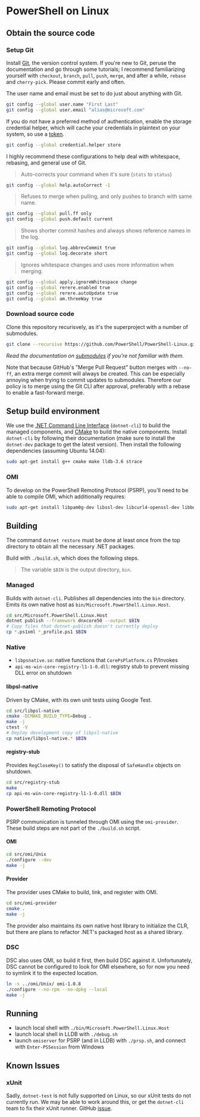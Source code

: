 # PowerShell on Linux

## Obtain the source code

### Setup Git

Install [Git][], the version control system. If you're new to Git, peruse the
documentation and go through some tutorials; I recommend familiarizing yourself
with `checkout`, `branch`, `pull`, `push`, `merge`, and after a while, `rebase`
and `cherry-pick`. Please commit early and often.

The user name and email must be set to do just about anything with Git.

```sh
git config --global user.name "First Last"
git config --global user.email "alias@microsoft.com"
```

If you do not have a preferred method of authentication, enable the storage
credential helper, which will cache your credentials in plaintext on your
system, so use a [token][].

```sh
git config --global credential.helper store
```

I highly recommend these configurations to help deal with whitespace, rebasing,
and general use of Git.

> Auto-corrects your command when it's sure (`stats` to `status`)
```sh
git config --global help.autoCorrect -1
```

> Refuses to merge when pulling, and only pushes to branch with same name.
```sh
git config --global pull.ff only
git config --global push.default current
```

> Shows shorter commit hashes and always shows reference names in the log.
```sh
git config --global log.abbrevCommit true
git config --global log.decorate short
```

> Ignores whitespace changes and uses more information when merging.
```sh
git config --global apply.ignoreWhitespace change
git config --global rerere.enabled true
git config --global rerere.autoUpdate true
git config --global am.threeWay true
```

[Git]: https://git-scm.com/documentation
[token]: https://help.github.com/articles/creating-an-access-token-for-command-line-use/

### Download source code

Clone this repository recurisvely, as it's the superproject with a number of
submodules.

```sh
git clone --recursive https://github.com/PowerShell/PowerShell-Linux.git
```

*Read the documentation on [submodules][] if you're not familiar with them.*

Note that because GitHub's "Merge Pull Request" button merges with `--no-ff`,
an extra merge commit will always be created. This can be especially annoying
when trying to commit updates to submodules. Therefore our policy is to merge
using the Git CLI after approval, preferably with a rebase to enable a
fast-forward merge.

[submodules]: https://www.git-scm.com/book/en/v2/Git-Tools-Submodules

## Setup build environment

We use the [.NET Command Line Interface][dotnet-cli] (`dotnet-cli`) to build
the managed components, and [CMake][] to build the native components. Install
`dotnet-cli` by following their documentation (make sure to install the
`dotnet-dev` package to get the latest version). Then install the following
dependencies (assuming Ubuntu 14.04):

```sh
sudo apt-get install g++ cmake make lldb-3.6 strace
```

### OMI

To develop on the PowerShell Remoting Protocol (PSRP), you'll need to be able
to compile OMI, which additionally requires:

```sh
sudo apt-get install libpam0g-dev libssl-dev libcurl4-openssl-dev libboost-filesystem-dev 
```

[dotnet-cli]: https://github.com/dotnet/cli#new-to-net-cli
[CMake]: https://cmake.org/cmake/help/v2.8.12/cmake.html

## Building

The command `dotnet restore` must be done at least once from the top directory
to obtain all the necessary .NET packages.

Build with `./build.sh`, which does the following steps.

> The variable `$BIN` is the output directory, `bin`.

### Managed

Builds with `dotnet-cli`. Publishes all dependencies into the `bin` directory.
Emits its own native host as `bin/Microsoft.PowerShell.Linux.Host`.

```sh
cd src/Microsoft.PowerShell.Linux.Host
dotnet publish --framework dnxcore50 --output $BIN
# Copy files that dotnet-publish doesn't currently deploy
cp *.ps1xml *_profile.ps1 $BIN
```

### Native

- `libpsnative.so`: native functions that `CorePsPlatform.cs` P/Invokes
- `api-ms-win-core-registry-l1-1-0.dll`: registry stub to prevent missing DLL error on shutdown

#### libpsl-native

Driven by CMake, with its own unit tests using Google Test.

```sh
cd src/libpsl-native
cmake -DCMAKE_BUILD_TYPE=Debug .
make -j
ctest -V
# Deploy development copy of libpsl-native
cp native/libpsl-native.* $BIN
```

#### registry-stub

Provides `RegCloseKey()` to satisfy the disposal of `SafeHandle` objects on shutdown.

```sh
cd src/registry-stub
make
cp api-ms-win-core-registry-l1-1-0.dll $BIN
```

### PowerShell Remoting Protocol

PSRP communication is tunneled through OMI using the `omi-provider`.
These build steps are not part of the `./build.sh` script.

#### OMI

```sh
cd src/omi/Unix
./configure --dev
make -j
```

#### Provider

The provider uses CMake to build, link, and register with OMI.

```sh
cd src/omi-provider
cmake .
make -j
```

The provider also maintains its own native host library to initialize the CLR,
but there are plans to refactor .NET's packaged host as a shared library.

### DSC

DSC also uses OMI, so build it first, then build DSC against it. Unfortunately,
DSC cannot be configured to look for OMI elsewhere, so for now you need to
symlink it to the expected location.

```sh
ln -s ../omi/Unix/ omi-1.0.8
./configure --no-rpm --no-dpkg --local
make -j
```

## Running

- launch local shell with `./bin/Microsoft.PowerShell.Linux.Host`
- launch local shell in LLDB with `./debug.sh`
- launch `omiserver` for PSRP (and in LLDB) with `./prsp.sh`, and connect with `Enter-PSSession` from Windows

## Known Issues

### xUnit

Sadly, `dotnet-test` is not fully supported on Linux, so our xUnit tests do not
currently run. We may be able to work around this, or get the `dotnet-cli` team
to fix their xUnit runner. GitHub
[issue](https://github.com/dotnet/cli/issues/407).
